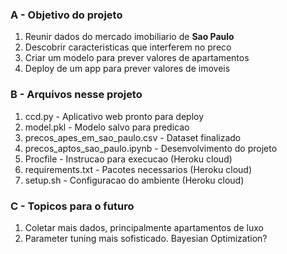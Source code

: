 ### A - Objetivo do projeto

1.   Reunir dados do mercado imobiliario de **Sao Paulo**
2.   Descobrir caracteristicas que interferem no preco
3.   Criar um modelo para prever valores de apartamentos
4.   Deploy de um app para prever valores de imoveis

### B - Arquivos nesse projeto

1.   ccd.py - Aplicativo web pronto para deploy
2.   model.pkl - Modelo salvo para predicao
3.   precos_apes_em_sao_paulo.csv - Dataset finalizado
4.   precos_aptos_sao_paulo.ipynb - Desenvolvimento do projeto
5.   Procfile - Instrucao para execucao (Heroku cloud)
6.   requirements.txt - Pacotes necessarios (Heroku cloud)
7.   setup.sh - Configuracao do ambiente (Heroku cloud)

### C - Topicos para o futuro

1.   Coletar mais dados, principalmente apartamentos de luxo
2.   Parameter tuning mais sofisticado. Bayesian Optimization?
